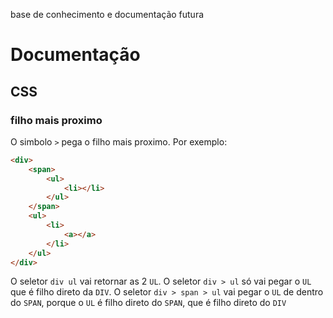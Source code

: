 base de conhecimento e documentação futura

# Documentação

## CSS

### filho mais proximo

O simbolo `>` pega o filho mais proximo. Por exemplo:

```html
<div>
    <span>
        <ul>
            <li></li>
        </ul>
    </span>
    <ul>
        <li>
            <a></a>
        </li>
    </ul>
</div>
```

O seletor `div ul` vai retornar as 2 `UL`.
O seletor `div > ul` só vai pegar o `UL` que é filho direto da `DIV`. 
O seletor `div > span > ul` vai pegar o `UL` de dentro do `SPAN`, porque o `UL` é filho direto do `SPAN`, que é filho direto do `DIV`

